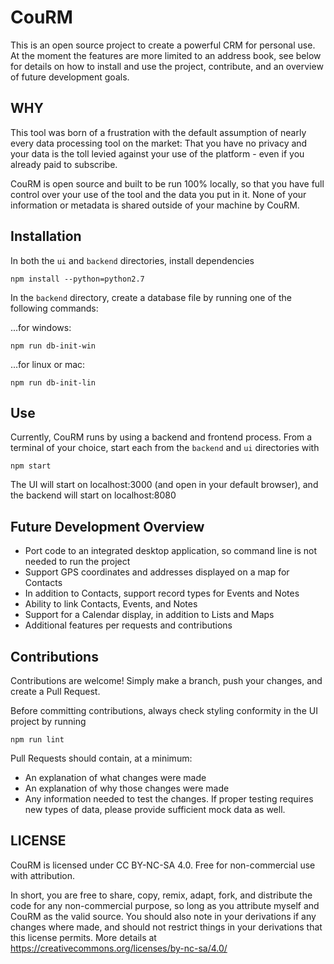 # CouRM

This is an open source project to create a powerful CRM for personal use. At the moment the features are more limited to an address book, see below for details on how to install and use the project, contribute, and an overview of future development goals.

## WHY
This tool was born of a frustration with the default assumption of nearly every data processing tool on the market: That you have no privacy and your data is the toll levied against your use of the platform - even if you already paid to subscribe.

CouRM is open source and built to be run 100% locally, so that you have full control over your use of the tool and the data you put in it. None of your information or metadata is shared outside of your machine by CouRM.

## Installation
In both the `ui` and `backend` directories, install dependencies

    npm install --python=python2.7

In the `backend` directory, create a database file by running one of the following commands:

...for windows:

    npm run db-init-win

...for linux or mac:

    npm run db-init-lin

## Use
Currently, CouRM runs by using a backend and frontend process. From a terminal of your choice, start each from the `backend` and `ui` directories with

    npm start

The UI will start on localhost:3000 (and open in your default browser), and the backend will start on localhost:8080

## Future Development Overview
- Port code to an integrated desktop application, so command line is not needed to run the project
- Support GPS coordinates and addresses displayed on a map for Contacts
- In addition to Contacts, support record types for Events and Notes
- Ability to link Contacts, Events, and Notes
- Support for a Calendar display, in addition to Lists and Maps
- Additional features per requests and contributions

## Contributions

Contributions are welcome! Simply make a branch, push your changes, and create a Pull Request.

Before committing contributions, always check styling conformity in the UI project by running

    npm run lint

Pull Requests should contain, at a minimum:
- An explanation of what changes were made
- An explanation of why those changes were made
- Any information needed to test the changes. If proper testing requires new types of data, please provide sufficient mock data as well.

## LICENSE

CouRM is licensed under CC BY-NC-SA 4.0. Free for non-commercial use with attribution.

In short, you are free to share, copy, remix, adapt, fork, and distribute the code for any non-commercial purpose, so long as you attribute myself and CouRM as the valid source. You should also note in your derivations if any changes where made, and should not restrict things in your derivations that this license permits. More details at https://creativecommons.org/licenses/by-nc-sa/4.0/